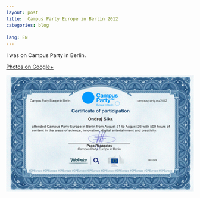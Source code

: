 ```yaml
---
layout: post
title:  Campus Party Europe in Berlin 2012
categories: blog

lang: EN
---
```


I was on Campus Party in Berlin.

[Photos on Google+](https://plus.google.com/u/0/photos/103792510103800752680/albums/5781045597003272545)

![Atendee certificate](/static/content/cp2012berlin.png)
